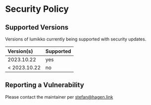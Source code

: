 # Security Policy

## Supported Versions

Versions of lumikko currently being supported with security updates.

| Version(s)   | Supported |
|:-------------|:----------|
| 2023.10.22   | yes       |
| < 2023.10.22 | no        |

## Reporting a Vulnerability

Please contact the maintainer per stefan@hagen.link
